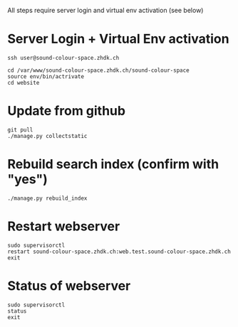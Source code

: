 All steps require server login and virtual env activation (see below)

# Server Login + Virtual Env activation

    ssh user@sound-colour-space.zhdk.ch
    
    cd /var/www/sound-colour-space.zhdk.ch/sound-colour-space
    source env/bin/actrivate
    cd website
    
# Update from github
    git pull
    ./manage.py collectstatic

# Rebuild search index (confirm with "yes")
    ./manage.py rebuild_index
    
# Restart webserver
    sudo supervisorctl
    restart sound-colour-space.zhdk.ch:web.test.sound-colour-space.zhdk.ch
    exit
    
# Status of webserver
    sudo supervisorctl
    status
    exit
    
 
    
